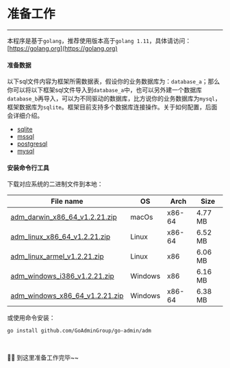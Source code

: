 # 准备工作
---

本程序是基于```golang```，推荐使用版本高于```golang 1.11```，具体请访问：[https://golang.org](https://golang.org)

#### 准备数据

以下sql文件内容为框架所需数据表，假设你的业务数据库为：```database_a```；那么你可以将以下框架sql文件导入到```database_a```中，也可以另外建一个数据库```database_b```再导入，可以为不同驱动的数据库，比方说你的业务数据库为```mysql```，框架数据库为```sqlite```。框架目前支持多个数据库连接操作。关于如何配置，后面会详细介绍。

- [sqlite](https://gitee.com/go-admin/go-admin/raw/master/data/admin.db)
- [mssql](https://gitee.com/go-admin/go-admin/raw/master/data/admin.mssql)
- [postgresql](https://gitee.com/go-admin/go-admin/raw/master/data/admin.pgsql)
- [mysql](https://gitee.com/go-admin/go-admin/raw/master/data/admin.sql)

#### 安装命令行工具

下载对应系统的二进制文件到本地：

|  File name   | OS  | Arch  | Size  |
|  ----  | ----  | ----  |----  |
| [adm_darwin_x86_64_v1.2.21.zip](http://file.go-admin.cn/go_admin/cli/v1_2_21/adm_darwin_x86_64_v1.2.21.zip)  | macOs | x86-64 | 4.77 MB
| [adm_linux_x86_64_v1.2.21.zip](http://file.go-admin.cn/go_admin/cli/v1_2_21/adm_linux_x86_64_v1.2.21.zip)  | Linux | x86-64   | 6.52 MB
| [adm_linux_armel_v1.2.21.zip](http://file.go-admin.cn/go_admin/cli/v1_2_21/adm_linux_armel_v1.2.21.zip)  | Linux | x86   | 6.06 MB
| [adm_windows_i386_v1.2.21.zip](http://file.go-admin.cn/go_admin/cli/v1_2_21/adm_windows_i386_v1.2.21.zip)  | Windows | x86  |6.16 MB
| [adm_windows_x86_64_v1.2.21.zip](http://file.go-admin.cn/go_admin/cli/v1_2_21/adm_windows_x86_64_v1.2.21.zip)  | Windows | x86-64   |6.38 MB



或使用命令安装：

```
go install github.com/GoAdminGroup/go-admin/adm
```

<br>

🍺🍺 到这里准备工作完毕~~